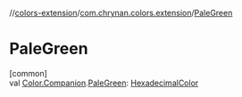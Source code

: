 //[colors-extension](../../index.md)/[com.chrynan.colors.extension](index.md)/[PaleGreen](-pale-green.md)

# PaleGreen

[common]\
val [Color.Companion](../../../colors-core/colors-core/com.chrynan.colors/-color/-companion/index.md).[PaleGreen](-pale-green.md): [HexadecimalColor](../../../colors-core/colors-core/com.chrynan.colors/-hexadecimal-color/index.md)
